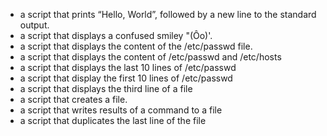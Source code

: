 - a script that prints “Hello, World”, followed by a new line to the standard output.
- a script that displays a confused smiley "(Ôo)'.
- a script that displays the content of the /etc/passwd file.
- a script that displays the content of /etc/passwd and /etc/hosts
- a script that displays the last 10 lines of /etc/passwd
- a script that display the first 10 lines of /etc/passwd
- a script that displays the third line of a file
- a script that creates a file.
- a script that writes results of a command to a file
- a script that duplicates the last line of the file
